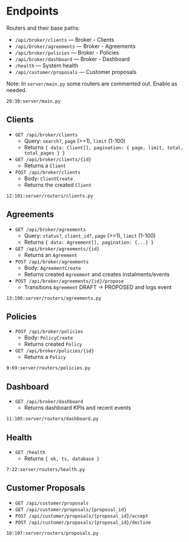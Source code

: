 # Endpoints

Routers and their base paths:

- `/api/broker/clients` — Broker - Clients
- `/api/broker/agreements` — Broker - Agreements
- `/api/broker/policies` — Broker - Policies
- `/api/broker/dashboard` — Broker - Dashboard
- `/health` — System health
- `/api/customer/proposals` — Customer proposals

Note: In `server/main.py` some routers are commented out. Enable as needed.

```startLine:endLine:filepath
20:30:server/main.py
```

## Clients

- `GET /api/broker/clients`
  - Query: `search?`, `page` (>=1), `limit` (1-100)
  - Returns `{ data: Client[], pagination: { page, limit, total, total_pages } }`
- `GET /api/broker/clients/{id}`
  - Returns a `Client`
- `POST /api/broker/clients`
  - Body: `ClientCreate`
  - Returns the created `Client`

```startLine:endLine:filepath
12:101:server/routers/clients.py
```

## Agreements

- `GET /api/broker/agreements`
  - Query: `status?`, `client_id?`, `page` (>=1), `limit` (1-100)
  - Returns `{ data: Agreement[], pagination: {...} }`
- `GET /api/broker/agreements/{id}`
  - Returns an `Agreement`
- `POST /api/broker/agreements`
  - Body: `AgreementCreate`
  - Returns created `Agreement` and creates instalments/events
- `POST /api/broker/agreements/{id}/propose`
  - Transitions `Agreement` DRAFT -> PROPOSED and logs event

```startLine:endLine:filepath
13:190:server/routers/agreements.py
```

## Policies

- `POST /api/broker/policies`
  - Body: `PolicyCreate`
  - Returns created `Policy`
- `GET /api/broker/policies/{id}`
  - Returns a `Policy`

```startLine:endLine:filepath
9:69:server/routers/policies.py
```

## Dashboard

- `GET /api/broker/dashboard`
  - Returns dashboard KPIs and recent events

```startLine:endLine:filepath
11:105:server/routers/dashboard.py
```

## Health

- `GET /health`
  - Returns `{ ok, ts, database }`

```startLine:endLine:filepath
7:22:server/routers/health.py
```

## Customer Proposals

- `GET /api/customer/proposals`
- `GET /api/customer/proposals/{proposal_id}`
- `POST /api/customer/proposals/{proposal_id}/accept`
- `POST /api/customer/proposals/{proposal_id}/decline`

```startLine:endLine:filepath
10:107:server/routers/proposals.py
```
